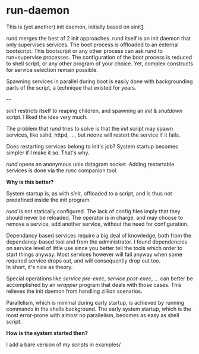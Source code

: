 # run-daemon

This is (yet another) init daemon, initially based on sinit[1][1].

rund merges the best of 2 init approaches.
rund itself is an init daemon that only supervises services.
The boot process is offloaded to an external bootscript.
This bootscript or any other process can ask rund to
run+supervise processes.
The configuration of the boot process is reduced to shell script,
or any other program of your choice.
Yet, complex constructs for service selection
remain possible.

Spawning services in parallel during boot is easily done
with backgrounding parts of the script, a technique that existed
for years.

--

_sinit_ restricts itself to reaping children,
and spawning an _init_ & _shutdown_ script.
I liked the idea very much.

The problem that _rund_ tries to solve is that the _init_ script
may spawn services, like sshd, httpd, ..., but noone will restart
the service if it fails.

Does restarting services belong to init's job?
System startup becomes simpler if I make it so. That's why.

_rund_ opens an anonymous unix datagram socket.
Adding restartable services is done via the _runc_ companion tool.

__Why is this better?__

System startup is, as with _sinit_, offloaded to a script,
and is thus not predefined inside the init program.

_rund_ is not statically configured. The lack of config files
imply that they should never be reloaded.
The operator is in charge, and may choose to remove a service,
add another service, without the need for configuration.

Dependancy based services require a big deal of knowledge, both from
the dependancy-based tool and from the administrator.
I found dependencies on service level of little use since
you better tell the tools which order to start things anyway.
Most services however will fail anyway when some required service
drops out, and will consequently drop out too.  
In short, it's nice as theory.

Special operations like _service pre-exec_, _service post-exec_, ...
can better be accomplished by an _wrapper_ program that deals with those
cases. This relieves the init daemon from handling zillion scenarios.

Parallelism, which is minimal during early startup, is achieved by
running commands in the shells background.
The early system startup, which is the most error-prone with almost no parallelism,
becomes as easy as shell script.

__How is the system started then?__

I add a bare version of my scripts in examples/

[1]: git.suckless.org/sinit
